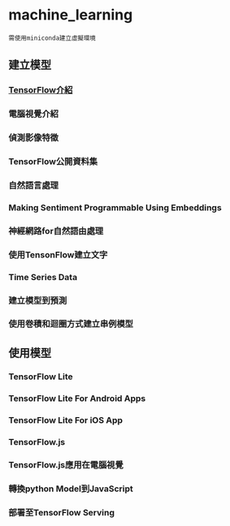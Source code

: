 # machine_learning

```
需使用miniconda建立虛擬環境
```

## 建立模型
### [TensorFlow介紹](./tensorFlow介紹)
### 電腦視覺介紹
### 偵測影像特徵
### TensorFlow公開資料集
### 自然語言處理
### Making Sentiment Programmable Using Embeddings
### 神經網路for自然語由處理
### 使用TensonFlow建立文字
### Time Series Data
### 建立模型到預測
### 使用卷積和迴圈方式建立串例模型

## 使用模型
### TensorFlow Lite
### TensorFlow Lite For Android Apps
### TensorFlow Lite For iOS App
### TensorFlow.js
### TensorFlow.js應用在電腦視覺
### 轉換python Model到JavaScript
### 部署至TensorFlow Serving